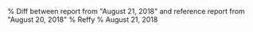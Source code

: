 % Diff between report from "August 21, 2018" and reference report from "August 20, 2018"
% Reffy
% August 21, 2018

